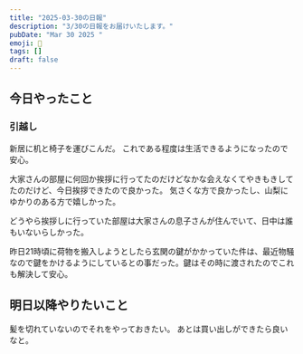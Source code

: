 ```yaml
---
title: "2025-03-30の日報"
description: "3/30の日報をお届けいたします。"
pubDate: "Mar 30 2025 "
emoji: 🦊
tags: []
draft: false
---
```


## 今日やったこと

### 引越し

新居に机と椅子を運びこんだ。 これである程度は生活できるようになったので安心。

大家さんの部屋に何回か挨拶に行ってたのだけどなかな会えなくてやきもきしてたのだけど、今日挨拶できたので良かった。
気さくな方で良かったし、山梨にゆかりのある方で嬉しかった。

どうやら挨拶しに行っていた部屋は大家さんの息子さんが住んでいて、日中は誰もいないらしかった。

昨日21時頃に荷物を搬入しようとしたら玄関の鍵がかかっていた件は、最近物騒なので鍵をかけるようにしているとの事だった。鍵はその時に渡されたのでこれも解決して安心。

## 明日以降やりたいこと

髪を切れていないのでそれをやっておきたい。 あとは買い出しができたら良いなと。
